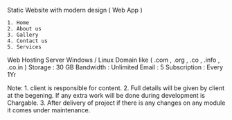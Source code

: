 
Static Website with modern design ( Web App )

    1. Home 
    2. About us
    3. Gallery
    4. Contact us
    5. Services
    
Web Hosting
    Server Windows / Linux 
    Domain like ( .com , .org , .co , .info , .co.in )
    Storage : 30 GB 
    Bandwidth : Unlimited
    Email : 5 
    Subscription : Every 1Yr

Note: 
    1. client is responsible for content.
    2. Full details will be given by client at the begening. If any extra work will be done during development is Chargable.
    3. After delivery of project if there is any changes on any module it comes under maintenance.
